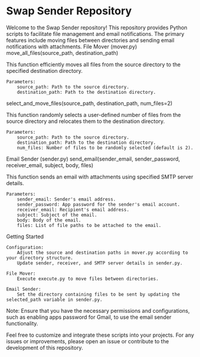 # Swap Sender Repository

Welcome to the Swap Sender repository! This repository provides Python scripts to facilitate file management and email notifications. The primary features include moving files between directories and sending email notifications with attachments.
File Mover (mover.py)
move_all_files(source_path, destination_path)

This function efficiently moves all files from the source directory to the specified destination directory.

    Parameters:
        source_path: Path to the source directory.
        destination_path: Path to the destination directory.

select_and_move_files(source_path, destination_path, num_files=2)

This function randomly selects a user-defined number of files from the source directory and relocates them to the destination directory.

    Parameters:
        source_path: Path to the source directory.
        destination_path: Path to the destination directory.
        num_files: Number of files to be randomly selected (default is 2).

Email Sender (sender.py)
send_email(sender_email, sender_password, receiver_email, subject, body, files)

This function sends an email with attachments using specified SMTP server details.

    Parameters:
        sender_email: Sender's email address.
        sender_password: App password for the sender's email account.
        receiver_email: Recipient's email address.
        subject: Subject of the email.
        body: Body of the email.
        files: List of file paths to be attached to the email.

Getting Started

    Configuration:
        Adjust the source and destination paths in mover.py according to your directory structure.
        Update sender, receiver, and SMTP server details in sender.py.

    File Mover:
        Execute execute.py to move files between directories.

    Email Sender:
        Set the directory containing files to be sent by updating the selected_path variable in sender.py.

Note: Ensure that you have the necessary permissions and configurations, such as enabling apps password for Gmail, to use the email sender functionality.

Feel free to customize and integrate these scripts into your projects. For any issues or improvements, please open an issue or contribute to the development of this repository. 
